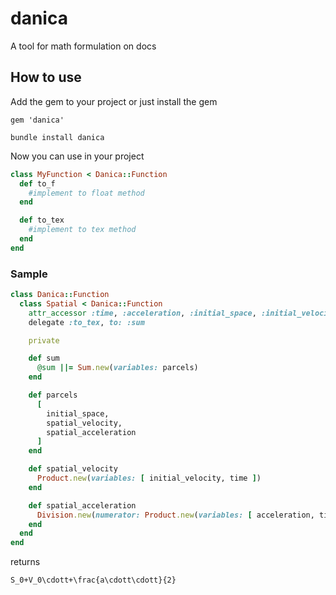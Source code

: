 # danica
A tool for math formulation on docs

## How to use
Add the gem to your project or just install the gem

```
gem 'danica'
```

```console
bundle install danica
```

Now you can use in your project


```ruby
class MyFunction < Danica::Function
  def to_f
    #implement to float method
  end

  def to_tex
    #implement to tex method
  end
end
```


### Sample

```ruby
class Danica::Function
  class Spatial < Danica::Function
    attr_accessor :time, :acceleration, :initial_space, :initial_velocity
    delegate :to_tex, to: :sum

    private

    def sum
      @sum ||= Sum.new(variables: parcels)
    end

    def parcels
      [
        initial_space,
        spatial_velocity,
        spatial_acceleration
      ]
    end

    def spatial_velocity
      Product.new(variables: [ initial_velocity, time ])
    end

    def spatial_acceleration
      Division.new(numerator: Product.new(variables: [ acceleration, time, time ]), denominator: 2)
    end
  end
end
```

returns
```string
S_0+V_0\cdott+\frac{a\cdott\cdott}{2}
```

